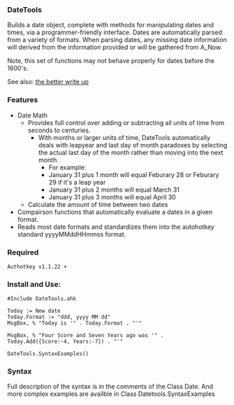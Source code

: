 ### DateTools
Builds a date object, complete with methods for manipulating dates and times, via a programmer-friendly interface. Dates are automatically parsed from a variety of formats. When parsing dates, any missing date information will derived from the information provided or will be gathered from A_Now.

Note, this set of functions may not behave properly for dates before the 1600's.

See also: [the better write up](https://github.com/RoyOMiller/DateTools/wiki/DateTools-v0.1)

### Features

* Date Math 
	* Provides full control over adding or subtracting all units of time from seconds to centuries.
		* With months or larger units of time, DateTools automatically deals with leapyear and last day of month paradoxes by selecting the actual last day of the month rather than moving into the next month. 
			* For example: 
			* January 31 plus 1 month will equal Feburary 28 or Feburary 29 if it's a leap year
			* January 31 plus 2 months will equal March 31
			* January 31 plus 3 months will equal April 30
	* Calculate the amount of time between two dates
* Compairson functions that automatically evaluate a dates in a given format.
* Reads most date formats and standardizes them into the autohotkey standard yyyyMMddHHmmss format.
 

### Required

	Authotkey v1.1.22 +

### Install and Use: 

	#Include DateTools.ahk
	
	Today := New date
	Today.Format := "ddd, yyyy MM dd"
	MsgBox, % "Today is '" . Today.Format . "'"
	
	MsgBox, % "Four Score and Seven Years ago was '" . Today.Add({Score:-4, Years:-7}) . "'"
	
	DateTools.SyntaxExamples()


### Syntax

Full description of the syntax is in the comments of the Class Date. And more complex examples are availble in Class Datetools.SyntaxExamples
